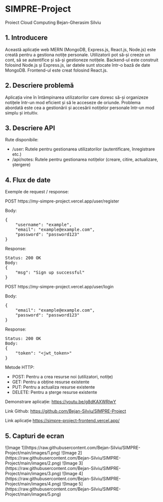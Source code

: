 <h1>SIMPRE-Project</h1>
<p>Proiect Cloud Computing Bejan-Gherasim Silviu</p>
<h2>1. Introducere</h2>

<p>Această aplicație web MERN (MongoDB, Express.js, React.js, Node.js) este creată pentru a gestiona notițe personale. Utilizatorii pot să-și creeze un cont, să se autentifice și să-și gestioneze notițele. Backend-ul este construit folosind Node.js și Express.js, iar datele sunt stocate într-o bază de date MongoDB. Frontend-ul este creat folosind React.js.</p>

<h2>2. Descriere problemă</h2>

<p>Aplicația vine în întâmpinarea utilizatorilor care doresc să-și organizeze notițele într-un mod eficient și să le acceseze de oriunde. Problema abordată este cea a gestionării și accesării notițelor personale într-un mod simplu și intuitiv.</p>

<h2>3. Descriere API</h2>

<p>Rute disponibile:</p>
<ul>
    <li>/user: Rutele pentru gestionarea utilizatorilor (autentificare, înregistrare etc.)</li>
    <li>/api/notes: Rutele pentru gestionarea notițelor (creare, citire, actualizare, ștergere)</li>
</ul>

<h2>4. Flux de date</h2>

<p>Exemple de request / response:</p>

<p>POST https://my-simpre-project.vercel.app/user/register</p>

<p>Body:</p>
<pre>
{
    "username": "example",
    "email": "example@example.com",
    "password": "password123"
}
</pre>

<p>Response:</p>
<pre>
Status: 200 OK
Body:
{
    "msg": "Sign up successful"
}
</pre>

<p>POST https://my-simpre-project.vercel.app/user/login</p>

<p>Body:</p>
<pre>
{
    "email": "example@example.com",
    "password": "password123"
}
</pre>

<p>Response:</p>
<pre>
Status: 200 OK
Body:
{
    "token": "&lt;jwt_token&gt;"
}
</pre>

<p>Metode HTTP:</p>
<ul>
    <li>POST: Pentru a crea resurse noi (utilizatori, notițe)</li>
    <li>GET: Pentru a obține resurse existente</li>
    <li>PUT: Pentru a actualiza resurse existente</li>
    <li>DELETE: Pentru a șterge resurse existente</li>
</ul>

Demonstrare aplicație:
https://youtu.be/g8dKAXWRlwY

Link Github:
https://github.com/Bejan-Silviu/SIMPRE-Project

Link aplicație
https://simpre-project-frontend.vercel.app/

<h2>5. Capturi de ecran</h2>
![Image 1](https://raw.githubusercontent.com/Bejan-Silviu/SIMPRE-Project/main/images/1.png)
![Image 2](https://raw.githubusercontent.com/Bejan-Silviu/SIMPRE-Project/main/images/2.png)
![Image 3](https://raw.githubusercontent.com/Bejan-Silviu/SIMPRE-Project/main/images/3.png)
![Image 4](https://raw.githubusercontent.com/Bejan-Silviu/SIMPRE-Project/main/images/4.png)
![Image 5](https://raw.githubusercontent.com/Bejan-Silviu/SIMPRE-Project/main/images/5.png)

</html>
